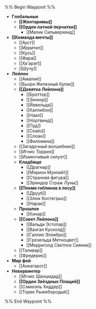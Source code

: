 %% Begin Waypoint %%
- **Глобальные**
	- **[[Жентаримы]]**
	- **[[Орден латной перчатки]]**
		- [[Малик Сильверхенд]]
- **[[Команда мечты]]**
	- [[Ауст]]
	- [[Ирритил]]
	- [[Кусь]]
	- [[Фара]]
	- [[Ха'арат]]
	- [[Шучу]]
- **Лейлон**
	- [[Амалия]]
	- [[Бьорн Железный Кулак]]
	- **[[Девятка Лейлона]]**
		- [[Броттор]]
		- [[Зeннор]]
		- [[Йевельда]]
		- [[Каллибон]]
		- [[Наал]]
		- [[Нортвинд]]
		- [[Пуд]]
		- [[Скайз]]
		- [[Слоан]]
		- [[Филомена]]
	- [[Загадочный волшебник]]
	- [[Игнис Торрин]]
	- [[Изменчивый силуэт]]
	- **Кладбище**
		- [[Драгнар]]
		- [[Мэрион Мунлайт]]
		- [[Странная фигура]]
		- [[Эриндор Страж Луны]]
	- **[[Племя гоблинов в лесу]]**
		- [[Друуб]]
		- [[Злюк Костегрыз]]
		- [[Нарак]]
	- **Прошлое**
		- [[Кинар]]
	- **[[Совет Лейлона]]**
		- [[Вальди Эстопар]]
		- [[Вангал Кусколд]]
		- [[Галлио Эллибро]]
		- [[Грезельда Метноцвет]]
		- [[Мерриголд Светлое Сияние]]
	- [[Таливар]]
	- [[Фредерик]]
- **Мир фей**
	- [[Анкагарот]]
- **Невервинтер**
	- [[Игнис Шаншидад]]
	- **[[Орден Звёздных Плащей]]**
	- [[Сэмюэль Хиддер]]
	- [[Торик Рыжебородый]]

%% End Waypoint %%